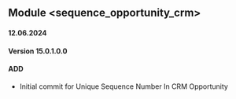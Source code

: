 ## Module <sequence_opportunity_crm>

#### 12.06.2024
#### Version 15.0.1.0.0
#### ADD
- Initial commit for Unique Sequence Number In CRM Opportunity
